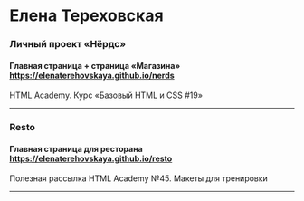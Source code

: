 # Елена Тереховская 

### Личный проект «Нёрдс»
#### Главная страница + страница «Магазина» <a href="https://elenaterehovskaya.github.io/nerds" target="_blank">https://elenaterehovskaya.github.io/nerds</a>

HTML Academy. Курс «Базовый HTML и CSS #19»

---

### Resto
#### Главная страница для ресторана <a href="https://elenaterehovskaya.github.io/resto" target="_blank">https://elenaterehovskaya.github.io/resto</a>

Полезная рассылка HTML Academy №45. Макеты для тренировки

---
